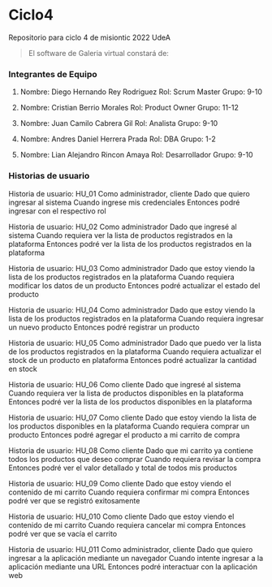 # Ciclo4
Repositorio para ciclo 4 de misiontic 2022 UdeA

> El software de Galeria virtual constará de:


### Integrantes de Equipo ###

1.  Nombre: Diego Hernando Rey Rodriguez
    Rol: Scrum Master 
    Grupo: 9-10

2.  Nombre: Cristian Berrio Morales
    Rol: Product Owner
    Grupo: 11-12

3.  Nombre: Juan Camilo Cabrera Gil
    Rol: Analista
    Grupo: 9-10
    
4.  Nombre: Andres Daniel Herrera Prada
    Rol: DBA
    Grupo:  1-2

5.  Nombre: Lian Alejandro Rincon Amaya
    Rol: Desarrollador
    Grupo: 9-10


### Historias de usuario ###

Historia de usuario: HU_01
Como administrador, cliente
Dado que quiero ingresar al sistema
Cuando ingrese mis credenciales
Entonces podré ingresar con el respectivo rol

Historia de usuario: HU_02
Como administrador
Dado que ingresé al sistema
Cuando requiera ver la lista de productos registrados en la plataforma
Entonces podré ver la lista de los productos registrados en la plataforma

Historia de usuario: HU_03
Como administrador
Dado que estoy viendo la lista de los productos registrados en la plataforma
Cuando requiera modificar los datos de un producto
Entonces podré actualizar el estado del producto

Historia de usuario: HU_04
Como administrador
Dado que estoy viendo la lista de los productos registrados en la plataforma
Cuando requiera ingresar un nuevo producto
Entonces podré registrar un producto

Historia de usuario: HU_05
Como administrador
Dado que puedo ver la lista de los productos registrados en la plataforma
Cuando requiera actualizar el stock de un producto en plataforma
Entonces podré actualizar la cantidad en stock

Historia de usuario: HU_06
Como cliente
Dado que ingresé al sistema
Cuando requiera ver la lista de productos disponibles en la plataforma
Entonces podré ver la lista de los productos disponibles en la plataforma

Historia de usuario: HU_07
Como cliente
Dado que estoy viendo la lista de los productos disponibles en la plataforma
Cuando requiera comprar un producto
Entonces podré agregar el producto a mi carrito de compra

Historia de usuario: HU_08
Como cliente
Dado que mi carrito ya contiene todos los productos que deseo comprar
Cuando requiera revisar la compra
Entonces podré ver el valor detallado y total de todos mis productos

Historia de usuario: HU_09
Como cliente
Dado que estoy viendo el contenido de mi carrito
Cuando requiera confirmar mi compra
Entonces podré ver que se registró exitosamente

Historia de usuario: HU_010
Como cliente
Dado que estoy viendo el contenido de mi carrito
Cuando requiera cancelar mi compra
Entonces podré ver que se vacía el carrito

Historia de usuario: HU_011
Como administrador, cliente
Dado que quiero ingresar a la aplicación mediante un navegador
Cuando intente ingresar a la aplicación mediante una URL
Entonces podré interactuar con la aplicación web